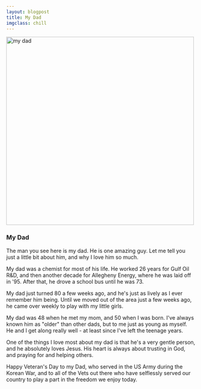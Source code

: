 ```yaml
---
layout: blogpost
title: My Dad
imgclass: chill
---
```


<div class="image media">
  <a href="http://blog.joelglovier.com/image/12647212502"><img src="http://25.media.tumblr.com/tumblr_luibzmmkj71qi6n8zo1_500.jpg" width="500" alt="my dad"></a>
</div>

<h3>My Dad</h3>

<p>The man you see here is my dad. He is one amazing guy. Let me tell you just a little bit about him, and why I love him so much.</p>

<p>My dad was a chemist for most of his life. He worked 26 years for Gulf Oil R&D, and then another decade for Allegheny Energy, where he was laid off in '95. After that, he drove a school bus until he was 73.</p>

<p>My dad just turned 80 a few weeks ago, and he's just as lively as I ever remember him being. Until we moved out of the area just a few weeks ago, he came over weekly to play with my little girls.</p>

<p>My dad was 48 when he met my mom, and 50 when I was born. I've always known him as "older" than other dads, but to me just as young as myself. He and I get along really well - at least since I've left the teenage years.</p>

<p>One of the things I love most about my dad is that he's a very gentle person, and he absolutely loves Jesus. His heart is always about trusting in God, and praying for and helping others.</p>

<p>Happy Veteran's Day to my Dad, who served in the US Army during the Korean War, and to all of the Vets out there who have selflessly served our country to play a part in the freedom we enjoy today.</p>